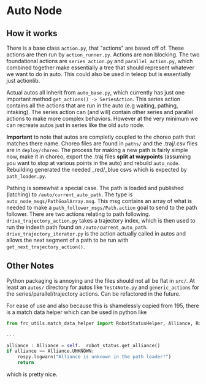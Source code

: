 # Auto Node

## How it works
There is a base class `action.py`, that "actions" are based off of. These actions are then run by `action_runner.py`. Actions are non blocking. The two foundational actions are `series_action.py` and `parallel_action.py`, which combined together make essentially a tree that should represent whatever we want to do in auto. This could also be used in teleop but is essentially just actionlib.

Actual autos all inherit from `auto_base.py`, which currently has just one important method `get_actions() -> SeriesAction`. This series action contains all the actions that are run in the auto (e.g waiting, pathing, intaking). The series action can (and will) contain other series and parallel actions to make more complex behaviors. However at the very minimum we can recreate autos just in series like the old auto node. 

**Important** to note that autos are completly coupled to the choreo path that matches there name. Choreo files are found in `paths/` and the .traj/.csv files are in `deploy/choreo`. The process for making a new path is fairly simple now, make it in choreo, export the .traj files **split at waypoints** (assuming you want to stop at various points in the auto) and rebuild `auto_node`. Rebuilding generated the needed _red/_blue csvs which is expected by `path_loader.py`. 
 
Pathing is somewhat a special case. The path is loaded and published (latching) to `/auto/current_auto_path`. The type is `auto_node_msgs/PathGoalArray.msg`. This msg contains an array of what is needed to make a `path_follower_msgs/Path.action` goal to send to the path follower. There are two actions relating to path following. `drive_trajectory_action.py` takes a trajectory index, which is then used to run the indexth path found on `/auto/current_auto_path`. `drive_trajectory_iterator.py` is the action actually called in autos and allows the next segment of a path to be run with `get_next_trajectory_action()`. 


## Other Notes
Python packaging is annoying and the files should not all be flat in `src/`. At least an `autos/` directory for autos like `Test4Note.py` and `generic_actions` for the series/parallel/trajectory actions. Can be refactored in the future.

For ease of use and also because this is shamelessly copied from 195, there is a match data helper which can be used in python like 
``` python 
from frc_utils.match_data_helper import RobotStatusHelper, Alliance, RobotMode

...

alliance : Alliance = self.__robot_status.get_alliance()
if alliance == Alliance.UNKNOWN:
    rospy.logwarn("Alliance is unknown in the path loader!")
    return
```
which is pretty nice. 
